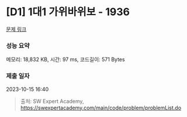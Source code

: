 # [D1] 1대1 가위바위보 - 1936 

[문제 링크](https://swexpertacademy.com/main/code/problem/problemDetail.do?contestProbId=AV5PjKXKALcDFAUq) 

### 성능 요약

메모리: 18,832 KB, 시간: 97 ms, 코드길이: 571 Bytes

### 제출 일자

2023-10-15 16:40



> 출처: SW Expert Academy, https://swexpertacademy.com/main/code/problem/problemList.do